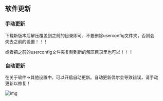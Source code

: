 
## 软件更新

### 手动更新

下载新版本后解压覆盖到之前的目录即可，不要删除userconfig文件夹，否则会失去之前的设置！！！

或者把之前的userconfig文件夹复制到新的解压目录里也可以！！！

### 自动更新

在关于软件->其他设置中，可以开启自动更新。自动更新偶尔会导致错误，请手动更新以修复！

![img](https://image.lunatranslator.org/zh/update.png) 

